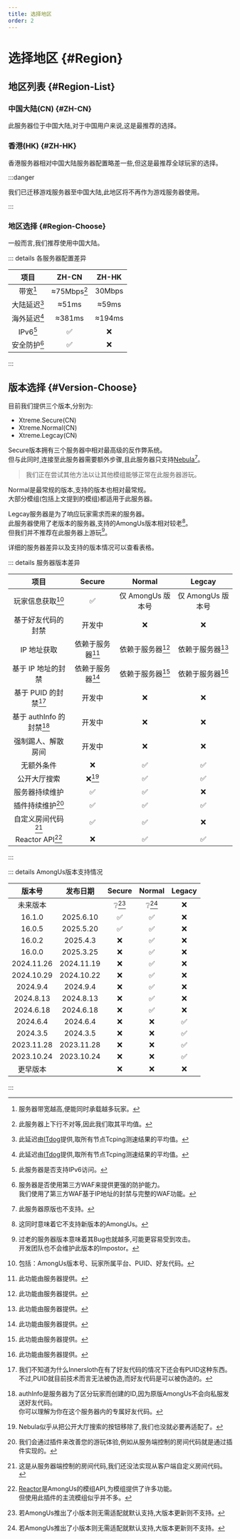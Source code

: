 ```yaml
---
title: 选择地区
order: 2
---
```

# 选择地区 {#Region}

## 地区列表 {#Region-List}

### 中国大陆(CN) {#ZH-CN}

此服务器位于中国大陆,对于中国用户来说,这是最推荐的选择。

### 香港(HK) {#ZH-HK}

香港服务器相对中国大陆服务器配置略差一些,但这是最推荐全球玩家的选择。

:::danger

我们已迁移游戏服务器至中国大陆,此地区将不再作为游戏服务器使用。

:::

### 地区选择 {#Region-Choose}

一般而言,我们推荐使用中国大陆。

::: details 各服务器配置差异

|     项目     |       ZH-CN        | ZH-HK  |
| :----------: | :----------------: | :----: |
|   带宽[^1]   |    ≈75Mbps[^2]     | 30Mbps |
| 大陆延迟[^3] |       ≈51ms        | ≈59ms  |
| 海外延迟[^3] |       ≈381ms       | ≈194ms |
|   IPv6[^4]   | :white_check_mark: |  :x:   |
| 安全防护[^5] | :white_check_mark: |  :x:   |

:::

## 版本选择 {#Version-Choose}

目前我们提供三个版本,分别为:
- Xtreme.Secure(CN)
- Xtreme.Normal(CN)
- Xtreme.Legcay(CN)

Secure版本拥有三个服务器中相对最高级的反作弊系统。\
但与此同时,连接至此服务器需要额外步骤,且此服务器只支持[Nebula](https://github.com/Dolly1016/Nebula)[^6]。
> 我们正在尝试其他方法以让其他模组能够正常在此服务器游玩。

Normal是最常规的版本,支持的版本也相对最常规。\
大部分模组(包括上文提到的模组)都适用于此服务器。

Legcay服务器是为了响应玩家需求而来的服务器。\
此服务器使用了老版本的服务器,支持的AmongUs版本相对较老[^7]。\
但我们并不推荐在此服务器上游玩[^8]。


详细的服务器差异以及支持的版本情况可以查看表格。

::: details 服务器版本差异

|           项目            |       Secure       |       Normal       |       Legcay       |
| :-----------------------: | :----------------: | :----------------: | :----------------: |
|     玩家信息获取[^9]      | :white_check_mark: | 仅 AmongUs 版本号  | 仅 AmongUs 版本号  |
|    基于好友代码的封禁     |       开发中       |        :x:         |        :x:         |
|        IP 地址获取        | 依赖于服务器[^10]  | 依赖于服务器[^10]  | 依赖于服务器[^10]  |
|    基于 IP 地址的封禁     | 依赖于服务器[^10]  | 依赖于服务器[^10]  | 依赖于服务器[^10]  |
|   基于 PUID 的封禁[^11]   |       开发中       |        :x:         |        :x:         |
| 基于 authInfo 的封禁[^12] |       开发中       |        :x:         |        :x:         |
|    强制踢人、解散房间     |       开发中       |        :x:         |        :x:         |
|        无额外条件         |        :x:         | :white_check_mark: | :white_check_mark: |
|        公开大厅搜索         |        :x:[^13]         | :white_check_mark: | :white_check_mark: |
|      服务器持续维护       | :white_check_mark: | :white_check_mark: |        :x:         |
|     插件持续维护[^14]     | :white_check_mark: | :white_check_mark: | :white_check_mark: |
|    自定义房间代码[^15]    | :white_check_mark: | :white_check_mark: |        :x:         |
|     Reactor API[^16]      |        :x:         | :white_check_mark: | :white_check_mark: |

:::

::: details AmongUs版本支持情况

|   版本号   |  发布日期  |        Secure        |        Normal        |       Legacy       |
| :--------: | :--------: | :------------------: | :------------------: | :----------------: |
|  未来版本  |            | :grey_question:[^17] | :grey_question:[^17] |        :x:         |
|   16.1.0   | 2025.6.10  |  :white_check_mark:  |  :white_check_mark:  |        :x:         |
|   16.0.5   | 2025.5.20  |  :white_check_mark:  |  :white_check_mark:  |        :x:         |
|   16.0.2   |  2025.4.3  |         :x:          |  :white_check_mark:  |        :x:         |
|   16.0.0   | 2025.3.25  |         :x:          |  :white_check_mark:  |        :x:         |
| 2024.11.26 | 2024.11.19 |         :x:          |  :white_check_mark:  |        :x:         |
| 2024.10.29 | 2024.10.22 |         :x:          |  :white_check_mark:  |        :x:         |
|  2024.9.4  |  2024.9.4  |         :x:          |  :white_check_mark:  |        :x:         |
| 2024.8.13  | 2024.8.13  |         :x:          |  :white_check_mark:  |        :x:         |
| 2024.6.18  | 2024.6.18  |         :x:          |  :white_check_mark:  |        :x:         |
|  2024.6.4  |  2024.6.4  |         :x:          |         :x:          | :white_check_mark: |
|  2024.3.5  |  2024.3.5  |         :x:          |         :x:          | :white_check_mark: |
| 2023.11.28 | 2023.11.28 |         :x:          |         :x:          | :white_check_mark: |
| 2023.10.24 | 2023.10.24 |         :x:          |         :x:          | :white_check_mark: |
|  更早版本  |            |         :x:          |         :x:          |        :x:         |

:::

[^1]: 服务器带宽越高,便能同时承载越多玩家。
[^2]: 此服务器上下行不对等,因此我们取其平均值。
[^3]: 此延迟由[ITdog](https://www.itdog.cn)提供,取所有节点Tcping测速结果的平均值。
[^4]: 此服务器是否支持IPv6访问。
[^5]: 服务器是否使用第三方WAF来提供更强的防护能力。<br>我们使用了第三方WAF基于IP地址的封禁与完整的WAF功能。
[^6]: 此服务器原版也不支持。
[^7]: 这同时意味着它不支持新版本的AmongUs。
[^8]: 过老的服务器版本意味着其Bug也就越多,可能更容易受到攻击。<br>开发团队也不会维护此版本的Impostor。
[^9]: 包括：AmongUs版本号、玩家所属平台、PUID、好友代码。
[^10]: 此功能由服务器提供。
[^11]: 我们不知道为什么Innersloth在有了好友代码的情况下还会有PUID这种东西。<br>不过,PUID就目前技术而言无法被伪造,而好友代码是可以被伪造的。
[^12]: authInfo是服务器为了区分玩家而创建的ID,因为原版AmongUs不会向私服发送好友代码。<br>你可以理解为你在这个服务器内的专属好友代码。
[^13]: Nebula似乎从把公开大厅搜索的按钮移除了,我们也没就必要再适配了。
[^14]: 我们会通过插件来改善您的游玩体验,例如从服务端控制的房间代码就是通过插件实现的。
[^15]: 这是从服务器端控制的房间代码,我们还没法实现从客户端自定义房间代码。
[^16]: [Reactor](https://github.com/NuclearPowered/Reactor)是AmongUs的模组API,为模组提供了许多功能。<br>但使用此插件的主流模组似乎并不多。
[^17]: 若AmongUs推出了小版本则无需适配就默认支持,大版本更新则不支持。